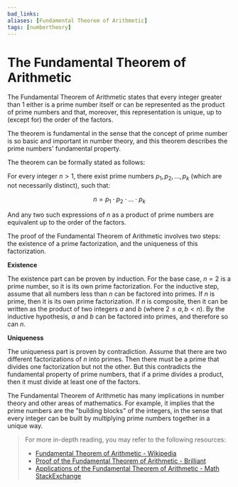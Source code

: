 ```yaml
---
bad_links: 
aliases: [Fundamental Theorem of Arithmetic]
tags: [numbertheory]
---
```

# The Fundamental Theorem of Arithmetic

The Fundamental Theorem of Arithmetic states that every integer greater than 1 either is a prime number itself or can be represented as the product of prime numbers and that, moreover, this representation is unique, up to (except for) the order of the factors. 

The theorem is fundamental in the sense that the concept of prime number is so basic and important in number theory, and this theorem describes the prime numbers' fundamental property.

The theorem can be formally stated as follows:

For every integer $n > 1$, there exist prime numbers $p_1, p_2, …, p_k$ (which are not necessarily distinct), such that:

$$
n = p_1 \cdot p_2 \cdot ... \cdot p_k
$$

And any two such expressions of $n$ as a product of prime numbers are equivalent up to the order of the factors.

The proof of the Fundamental Theorem of Arithmetic involves two steps: the existence of a prime factorization, and the uniqueness of this factorization.

**Existence**

The existence part can be proven by induction. For the base case, $n=2$ is a prime number, so it is its own prime factorization. For the inductive step, assume that all numbers less than $n$ can be factored into primes. If $n$ is prime, then it is its own prime factorization. If $n$ is composite, then it can be written as the product of two integers $a$ and $b$ (where $2 \leq a, b < n$). By the inductive hypothesis, $a$ and $b$ can be factored into primes, and therefore so can $n$.

**Uniqueness**

The uniqueness part is proven by contradiction. Assume that there are two different factorizations of $n$ into primes. Then there must be a prime that divides one factorization but not the other. But this contradicts the fundamental property of prime numbers, that if a prime divides a product, then it must divide at least one of the factors.

The Fundamental Theorem of Arithmetic has many implications in number theory and other areas of mathematics. For example, it implies that the prime numbers are the "building blocks" of the integers, in the sense that every integer can be built by multiplying prime numbers together in a unique way.

> For more in-depth reading, you may refer to the following resources:
> - [Fundamental Theorem of Arithmetic - Wikipedia](https://www.google.com/search?q=Fundamental+Theorem+of+Arithmetic+site:wikipedia.org)
> - [Proof of the Fundamental Theorem of Arithmetic - Brilliant](https://www.google.com/search?q=Proof+of+the+Fundamental+Theorem+of+Arithmetic+site:brilliant.org)
> - [Applications of the Fundamental Theorem of Arithmetic - Math StackExchange](https://www.google.com/search?q=Applications+of+the+Fundamental+Theorem+of+Arithmetic+site:math.stackexchange.com)